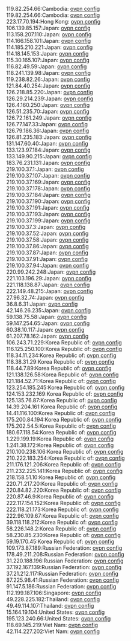 119.82.254.66:Cambodia: [ovpn config](vpn/119_82_254_66.ovpn)  
119.82.254.66:Cambodia: [ovpn config](vpn/119_82_254_66.ovpn)  
223.17.70.194:Hong Kong: [ovpn config](vpn/223_17_70_194.ovpn)  
106.139.85.157:Japan: [ovpn config](vpn/106_139_85_157.ovpn)  
113.158.207.110:Japan: [ovpn config](vpn/113_158_207_110.ovpn)  
114.166.158.101:Japan: [ovpn config](vpn/114_166_158_101.ovpn)  
114.185.210.221:Japan: [ovpn config](vpn/114_185_210_221.ovpn)  
114.18.145.153:Japan: [ovpn config](vpn/114_18_145_153.ovpn)  
115.30.165.107:Japan: [ovpn config](vpn/115_30_165_107.ovpn)  
116.82.49.59:Japan: [ovpn config](vpn/116_82_49_59.ovpn)  
118.241.139.98:Japan: [ovpn config](vpn/118_241_139_98.ovpn)  
119.238.82.26:Japan: [ovpn config](vpn/119_238_82_26.ovpn)  
121.84.40.254:Japan: [ovpn config](vpn/121_84_40_254.ovpn)  
126.218.85.220:Japan: [ovpn config](vpn/126_218_85_220.ovpn)  
126.29.214.239:Japan: [ovpn config](vpn/126_29_214_239.ovpn)  
126.4.160.250:Japan: [ovpn config](vpn/126_4_160_250.ovpn)  
126.51.235.70:Japan: [ovpn config](vpn/126_51_235_70.ovpn)  
126.72.161.249:Japan: [ovpn config](vpn/126_72_161_249.ovpn)  
126.77.147.33:Japan: [ovpn config](vpn/126_77_147_33.ovpn)  
126.79.186.36:Japan: [ovpn config](vpn/126_79_186_36.ovpn)  
126.81.235.183:Japan: [ovpn config](vpn/126_81_235_183.ovpn)  
131.147.60.40:Japan: [ovpn config](vpn/131_147_60_40.ovpn)  
133.123.97.184:Japan: [ovpn config](vpn/133_123_97_184.ovpn)  
133.149.90.215:Japan: [ovpn config](vpn/133_149_90_215.ovpn)  
183.76.231.131:Japan: [ovpn config](vpn/183_76_231_131.ovpn)  
219.100.37.1:Japan: [ovpn config](vpn/219_100_37_1.ovpn)  
219.100.37.107:Japan: [ovpn config](vpn/219_100_37_107.ovpn)  
219.100.37.169:Japan: [ovpn config](vpn/219_100_37_169.ovpn)  
219.100.37.178:Japan: [ovpn config](vpn/219_100_37_178.ovpn)  
219.100.37.184:Japan: [ovpn config](vpn/219_100_37_184.ovpn)  
219.100.37.190:Japan: [ovpn config](vpn/219_100_37_190.ovpn)  
219.100.37.191:Japan: [ovpn config](vpn/219_100_37_191.ovpn)  
219.100.37.193:Japan: [ovpn config](vpn/219_100_37_193.ovpn)  
219.100.37.199:Japan: [ovpn config](vpn/219_100_37_199.ovpn)  
219.100.37.3:Japan: [ovpn config](vpn/219_100_37_3.ovpn)  
219.100.37.52:Japan: [ovpn config](vpn/219_100_37_52.ovpn)  
219.100.37.58:Japan: [ovpn config](vpn/219_100_37_58.ovpn)  
219.100.37.86:Japan: [ovpn config](vpn/219_100_37_86.ovpn)  
219.100.37.87:Japan: [ovpn config](vpn/219_100_37_87.ovpn)  
219.100.37.91:Japan: [ovpn config](vpn/219_100_37_91.ovpn)  
219.100.37.94:Japan: [ovpn config](vpn/219_100_37_94.ovpn)  
220.99.242.248:Japan: [ovpn config](vpn/220_99_242_248.ovpn)  
221.103.196.29:Japan: [ovpn config](vpn/221_103_196_29.ovpn)  
221.118.138.87:Japan: [ovpn config](vpn/221_118_138_87.ovpn)  
222.149.48.215:Japan: [ovpn config](vpn/222_149_48_215.ovpn)  
27.96.32.74:Japan: [ovpn config](vpn/27_96_32_74.ovpn)  
36.8.6.31:Japan: [ovpn config](vpn/36_8_6_31.ovpn)  
42.146.26.235:Japan: [ovpn config](vpn/42_146_26_235.ovpn)  
59.138.75.58:Japan: [ovpn config](vpn/59_138_75_58.ovpn)  
59.147.254.65:Japan: [ovpn config](vpn/59_147_254_65.ovpn)  
60.38.10.117:Japan: [ovpn config](vpn/60_38_10_117.ovpn)  
61.207.78.162:Japan: [ovpn config](vpn/61_207_78_162.ovpn)  
106.243.71.229:Korea Republic of: [ovpn config](vpn/106_243_71_229.ovpn)  
116.125.250.100:Korea Republic of: [ovpn config](vpn/116_125_250_100.ovpn)  
118.34.11.234:Korea Republic of: [ovpn config](vpn/118_34_11_234.ovpn)  
118.38.31.29:Korea Republic of: [ovpn config](vpn/118_38_31_29.ovpn)  
118.44.7.89:Korea Republic of: [ovpn config](vpn/118_44_7_89.ovpn)  
121.138.126.58:Korea Republic of: [ovpn config](vpn/121_138_126_58.ovpn)  
121.184.52.71:Korea Republic of: [ovpn config](vpn/121_184_52_71.ovpn)  
123.254.185.245:Korea Republic of: [ovpn config](vpn/123_254_185_245.ovpn)  
124.153.232.169:Korea Republic of: [ovpn config](vpn/124_153_232_169.ovpn)  
125.135.76.87:Korea Republic of: [ovpn config](vpn/125_135_76_87.ovpn)  
14.39.204.161:Korea Republic of: [ovpn config](vpn/14_39_204_161.ovpn)  
14.41.116.100:Korea Republic of: [ovpn config](vpn/14_41_116_100.ovpn)  
175.200.84.194:Korea Republic of: [ovpn config](vpn/175_200_84_194.ovpn)  
175.202.54.5:Korea Republic of: [ovpn config](vpn/175_202_54_5.ovpn)  
180.67.118.54:Korea Republic of: [ovpn config](vpn/180_67_118_54.ovpn)  
1.229.199.19:Korea Republic of: [ovpn config](vpn/1_229_199_19.ovpn)  
1.241.38.172:Korea Republic of: [ovpn config](vpn/1_241_38_172.ovpn)  
210.100.238.106:Korea Republic of: [ovpn config](vpn/210_100_238_106.ovpn)  
210.222.183.254:Korea Republic of: [ovpn config](vpn/210_222_183_254.ovpn)  
211.176.121.206:Korea Republic of: [ovpn config](vpn/211_176_121_206.ovpn)  
211.232.225.141:Korea Republic of: [ovpn config](vpn/211_232_225_141.ovpn)  
218.158.51.10:Korea Republic of: [ovpn config](vpn/218_158_51_10.ovpn)  
220.71.217.20:Korea Republic of: [ovpn config](vpn/220_71_217_20.ovpn)  
220.84.82.220:Korea Republic of: [ovpn config](vpn/220_84_82_220.ovpn)  
220.87.46.9:Korea Republic of: [ovpn config](vpn/220_87_46_9.ovpn)  
222.117.154.152:Korea Republic of: [ovpn config](vpn/222_117_154_152.ovpn)  
222.118.21.173:Korea Republic of: [ovpn config](vpn/222_118_21_173.ovpn)  
222.96.109.67:Korea Republic of: [ovpn config](vpn/222_96_109_67.ovpn)  
39.118.118.212:Korea Republic of: [ovpn config](vpn/39_118_118_212.ovpn)  
58.226.148.2:Korea Republic of: [ovpn config](vpn/58_226_148_2.ovpn)  
58.230.85.230:Korea Republic of: [ovpn config](vpn/58_230_85_230.ovpn)  
59.19.170.45:Korea Republic of: [ovpn config](vpn/59_19_170_45.ovpn)  
109.173.87.189:Russian Federation: [ovpn config](vpn/109_173_87_189.ovpn)  
178.49.211.208:Russian Federation: [ovpn config](vpn/178_49_211_208.ovpn)  
31.220.188.196:Russian Federation: [ovpn config](vpn/31_220_188_196.ovpn)  
37.192.167.139:Russian Federation: [ovpn config](vpn/37_192_167_139.ovpn)  
37.21.212.117:Russian Federation: [ovpn config](vpn/37_21_212_117.ovpn)  
87.225.98.41:Russian Federation: [ovpn config](vpn/87_225_98_41.ovpn)  
91.147.5.186:Russian Federation: [ovpn config](vpn/91_147_5_186.ovpn)  
112.199.187.106:Singapore: [ovpn config](vpn/112_199_187_106.ovpn)  
49.228.225.182:Thailand: [ovpn config](vpn/49_228_225_182.ovpn)  
49.49.114.107:Thailand: [ovpn config](vpn/49_49_114_107.ovpn)  
15.164.19.104:United States: [ovpn config](vpn/15_164_19_104.ovpn)  
195.123.240.66:United States: [ovpn config](vpn/195_123_240_66.ovpn)  
118.69.145.219:Viet Nam: [ovpn config](vpn/118_69_145_219.ovpn)  
42.114.227.202:Viet Nam: [ovpn config](vpn/42_114_227_202.ovpn)  
